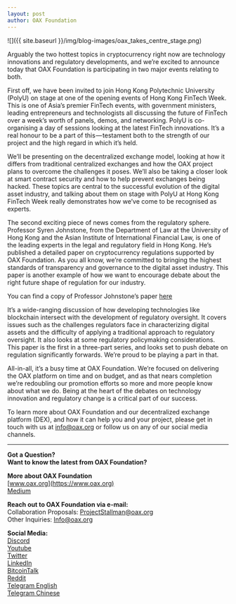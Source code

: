 ```yaml
---
layout: post
author: OAX Foundation
---
```

![]({{ site.baseurl }}/img/blog-images/oax_takes_centre_stage.png)

Arguably the two hottest topics in cryptocurrency right now are technology innovations and regulatory developments, and we’re excited to announce today that OAX Foundation is participating in two major events relating to both.

First off, we have been invited to join Hong Kong Polytechnic University (PolyU) on stage at one of the opening events of Hong Kong FinTech Week. This is one of Asia’s premier FinTech events, with government ministers, leading entrepreneurs and technologists all discussing the future of FinTech over a week’s worth of panels, demos, and networking. PolyU is co-organising a day of sessions looking at the latest FinTech innovations. It’s a real honour to be a part of this — testament both to the strength of our project and the high regard in which it’s held.

We’ll be presenting on the decentralized exchange model, looking at how it differs from traditional centralized exchanges and how the OAX project plans to overcome the challenges it poses. We’ll also be taking a closer look at smart contract security and how to help prevent exchanges being hacked. These topics are central to the successful evolution of the digital asset industry, and talking about them on stage with PolyU at Hong Kong FinTech Week really demonstrates how we’ve come to be recognised as experts.

The second exciting piece of news comes from the regulatory sphere. Professor Syren Johnstone, from the Department of Law at the University of Hong Kong and the Asian Institute of International Financial Law, is one of the leading experts in the legal and regulatory field in Hong Kong. He’s published a detailed paper on cryptocurrency regulations supported by OAX Foundation. As you all know, we’re committed to bringing the highest standards of transparency and governance to the digital asset industry. This paper is another example of how we want to encourage debate about the right future shape of regulation for our industry.

You can find a copy of Professor Johnstone’s paper [here](https://papers.ssrn.com/sol3/papers.cfm?abstract_id=3264556)

It’s a wide-ranging discussion of how developing technologies like blockchain intersect with the development of regulatory oversight. It covers issues such as the challenges regulators face in characterizing digital assets and the difficulty of applying a traditional approach to regulatory oversight. It also looks at some regulatory policymaking considerations. This paper is the first in a three-part series, and looks set to push debate on regulation significantly forwards. We’re proud to be playing a part in that.

All-in-all, it’s a busy time at OAX Foundation. We’re focused on delivering the OAX platform on time and on budget, and as that nears completion we’re redoubling our promotion efforts so more and more people know about what we do. Being at the heart of the debates on technology innovation and regulatory change is a critical part of our success.

To learn more about OAX Foundation and our decentralized exchange platform (DEX), and how it can help you and your project, please get in touch with us at [info@oax.org](mailto:info@oax.org) or follow us on any of our social media channels.

---

**Got a Question?**  
**Want to know the latest from OAX Foundation?**  

**More about OAX Foundation**  
[www.oax.org](https://www.oax.org)  
[Medium](https://medium.com/@OAX_Foundation)  

**Reach out to OAX Foundation via e-mail:**  
Collaboration Proposals: [ProjectStallman@oax.org](mailto:ProjectStallman@oax.org)  
Other Inquiries: [Info@oax.org](mailto:Info@oax.org)  

**Social Media:**  
[Discord](https://discordapp.com/invite/ZH5YHkb)  
[Youtube](https://bit.ly/2Bvsk73)  
[Twitter](https://twitter.com/OAX_Foundation)  
[LinkedIn](https://www.linkedin.com/company/oax-foundation/)  
[BitcoinTalk](http://bitcointalk.org/index.php?topic=1943946)  
[Reddit](https://www.reddit.com/r/OpenANX/)  
[Telegram English](https://t.me/openanxteam)  
[Telegram Chinese](https://t.me/oax_cn)  